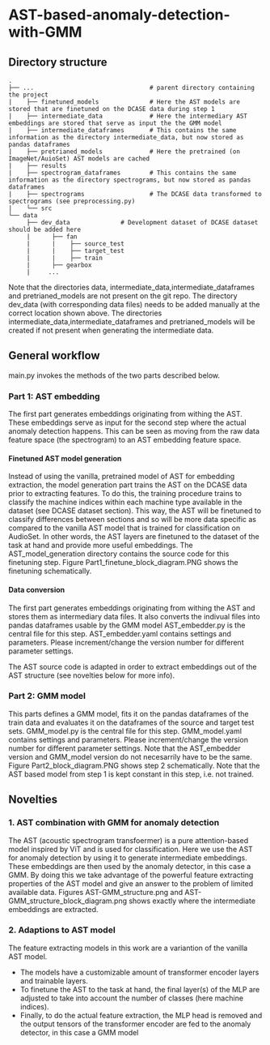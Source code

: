 # AST-based-anomaly-detection-with-GMM

## Directory structure

    .
    ├── ...                                # parent directory containing the project
    |    ├── finetuned_models              # Here the AST models are stored that are finetuned on the DCASE data during step 1   
    |    ├── intermediate_data             # Here the intermediary AST embeddings are stored that serve as input the the GMM model
    |    ├── intermediate_dataframes       # This contains the same information as the directory intermediate_data, but now stored as pandas dataframes
    |    ├── pretrianed_models             # Here the pretrained (on ImageNet/AuioSet) AST models are cached
    |    ├── results   
    |    ├── spectrogram_dataframes        # This contains the same information as the directory spectrograms, but now stored as pandas dataframes
    |    ├── spectrograms                  # The DCASE data transformed to spectrograms (see preprocessing.py)
    |    └── src                      
    └── data
         ├── dev_data              # Development dataset of DCASE dataset should be added here
         |      ├── fan
         |      |    ├── source_test
         |      |    ├── target_test
         |      |    ├── train
         |      ├── gearbox
         |     ...  
         
Note that the directories data, intermediate_data,intermediate_dataframes and pretrianed_models are not present on the git repo.
The directory dev_data (with corresponding data files) needs to be added manually at the correct location shown above.
The directories intermediate_data,intermediate_dataframes and pretrianed_models will be created if not present when generating the intermediate data.
     
## General workflow

main.py invokes the methods of the two parts described below.

### Part 1: AST embedding

The first part generates embeddings originating from withing the AST. 
These embeddings serve as input for the second step where the actual anomaly detection happens.
This can be seen as moving from the raw data feature space (the spectrogram) to an AST embedding feature space.

#### Finetuned AST model generation

Instead of using the vanilla, pretrained model of AST for embedding extraction, the model generation part trains the AST on the DCASE data prior to extracting features.
To do this, the training procedure trains to classify the machine indices within each machine type available in the dataset (see DCASE dataset section).
This way, the AST will be finetuned to classify differences between sections and so will be more data specific as compared to the vanilla AST model that is trained for classification on AudioSet.
In other words, the AST layers are finetuned to the dataset of the task at hand and provide more useful embeddings.
The AST_model_generation directory contains the source code for this finetuning step.
Figure Part1_finetune_block_diagram.PNG shows the finetuning schematically.

#### Data conversion

The first part generates embeddings originating from withing the AST and stores them as intermediary data files.
It also converts the indivual files into pandas dataframes usable by the GMM model
AST_embedder.py is the central file for this step.
AST_embedder.yaml contains settings and parameters. Please increment/change the version number for different parameter settings.

The AST source code is adapted in order to extract embeddings out of the AST structure (see novelties below for more info).

### Part 2: GMM model
This parts defines a GMM model, fits it on the pandas dataframes of the train data and evaluates it on the dataframes of the source and target test sets.
GMM_model.py is the central file for this step.
GMM_model.yaml contains settings and parameters. Please increment/change the version number for different parameter settings.
Note that the AST_embedder version and GMM_model version do not necesarrily have to be the same.
Figure Part2_block_diagram.PNG shows step 2 schematically.
Note that the AST based model from step 1 is kept constant in this step, i.e. not trained.


## Novelties

### 1. AST combination with GMM for anomaly detection

The AST (acoustic spectrogram transfoermer) is a pure attention-based model inspired by ViT and is used for classification. 
Here we use the AST for anomaly detection by using it to generate intermediate embeddings.
These embeddings are then used by the anomaly detector, in this case a GMM.
By doing this we take advantage of the powerful feature extracting properties of the AST model and give an answer to the problem of limited available data.
Figures AST-GMM_structure.png and AST-GMM_structure_block_diagram.png shows exactly where the intermediate embeddings are extracted.

### 2. Adaptions to AST model

The feature extracting models in this work are a variantion of the vanilla AST model. 

- The models have a customizable amount of transformer encoder layers and trainable layers.
- To finetune the AST to the task at hand, the final layer(s) of the MLP are adjusted to take into account the number of classes (here machine indices).
- Finally, to do the actual feature extraction, the MLP head is removed and the output tensors of the transformer encoder are fed to the anomaly detector, in this case a GMM model





